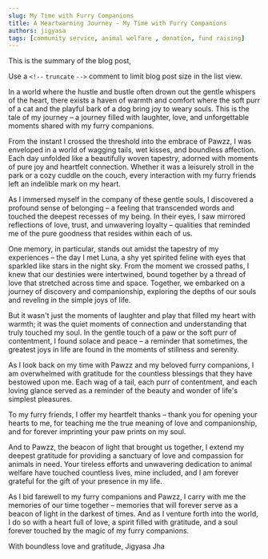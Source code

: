 ```yaml
---
slug: My Time with Furry Companions
title: A Heartwarming Journey - My Time with Furry Companions
authors: jigyasa
tags: [community service, animal welfare , donation, fund raising]
---
```


This is the summary of the blog post,

Use a `<!--` `truncate` `-->` comment to limit blog post size in the list view.

<!--truncate-->

In a world where the hustle and bustle often drown out the gentle whispers of the heart, there exists a haven of warmth and comfort where the soft purr of a cat and the playful bark of a dog bring joy to weary souls. This is the tale of my journey – a journey filled with laughter, love, and unforgettable moments shared with my furry companions.

From the instant I crossed the threshold into the embrace of Pawzz, I was enveloped in a world of wagging tails, wet kisses, and boundless affection. Each day unfolded like a beautifully woven tapestry, adorned with moments of pure joy and heartfelt connection. Whether it was a leisurely stroll in the park or a cozy cuddle on the couch, every interaction with my furry friends left an indelible mark on my heart.

As I immersed myself in the company of these gentle souls, I discovered a profound sense of belonging – a feeling that transcended words and touched the deepest recesses of my being. In their eyes, I saw mirrored reflections of love, trust, and unwavering loyalty – qualities that reminded me of the pure goodness that resides within each of us.

One memory, in particular, stands out amidst the tapestry of my experiences – the day I met Luna, a shy yet spirited feline with eyes that sparkled like stars in the night sky. From the moment we crossed paths, I knew that our destinies were intertwined, bound together by a thread of love that stretched across time and space. Together, we embarked on a journey of discovery and companionship, exploring the depths of our souls and reveling in the simple joys of life.

But it wasn't just the moments of laughter and play that filled my heart with warmth; it was the quiet moments of connection and understanding that truly touched my soul. In the gentle touch of a paw or the soft purr of contentment, I found solace and peace – a reminder that sometimes, the greatest joys in life are found in the moments of stillness and serenity.

As I look back on my time with Pawzz and my beloved furry companions, I am overwhelmed with gratitude for the countless blessings that they have bestowed upon me. Each wag of a tail, each purr of contentment, and each loving glance served as a reminder of the beauty and wonder of life's simplest pleasures.

To my furry friends, I offer my heartfelt thanks – thank you for opening your hearts to me, for teaching me the true meaning of love and companionship, and for forever imprinting your paw prints on my soul.

And to Pawzz, the beacon of light that brought us together, I extend my deepest gratitude for providing a sanctuary of love and compassion for animals in need. Your tireless efforts and unwavering dedication to animal welfare have touched countless lives, mine included, and I am forever grateful for the gift of your presence in my life.

As I bid farewell to my furry companions and Pawzz, I carry with me the memories of our time together – memories that will forever serve as a beacon of light in the darkest of times. And as I venture forth into the world, I do so with a heart full of love, a spirit filled with gratitude, and a soul forever touched by the magic of my furry companions.

With boundless love and gratitude,
Jigyasa Jha

